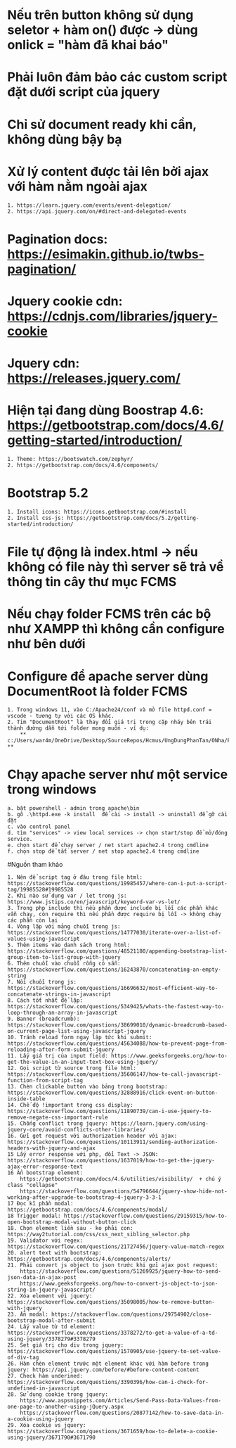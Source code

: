# Nếu trên button không sử dụng seletor + hàm on() được -> dùng onlick = "hàm đã khai báo"
# Phải luôn đảm bảo các custom script đặt dưới script của jquery  
# Chỉ sử document ready khi cần, không dùng bậy bạ
# Xử lý content được tải lên bởi ajax với hàm nằm ngoài ajax  
    1. https://learn.jquery.com/events/event-delegation/  
    2. https://api.jquery.com/on/#direct-and-delegated-events  

# Pagination docs: https://esimakin.github.io/twbs-pagination/  
# Jquery cookie cdn: https://cdnjs.com/libraries/jquery-cookie

# Jquery cdn: https://releases.jquery.com/

# Hiện tại đang dùng Boostrap 4.6: https://getbootstrap.com/docs/4.6/getting-started/introduction/  
    1. Theme: https://bootswatch.com/zephyr/  
    2. https://getbootstrap.com/docs/4.6/components/  
# Bootstrap 5.2
    1. Install icons: https://icons.getbootstrap.com/#install  
    2. Install css-js: https://getbootstrap.com/docs/5.2/getting-started/introduction/

# File tự động là index.html -> nếu không có file này thì server sẽ trả về thông tin cây thư mục FCMS  

# Nếu chạy folder FCMS trên các bộ như XAMPP thì không cần configure như bên dưới

# Configure để apache server dùng DocumentRoot là folder FCMS  
    1. Trong windows 11, vào C:/Apache24/conf và mở file httpd.conf = vscode - tương tự với các OS khác.  
    2. Tim "DocumentRoot" là thay đổi giá trị trong cặp nháy bên trái thành đường dẫn tới folder mong muốn - ví dụ:  
        ** c:/Users/war4m/OneDrive/Desktop/SourceRepos/Hcmus/UngDungPhanTan/ONha/FCMS **  

# Chạy apache server như một service trong windows
    a. bật powershell - admin trong apache\bin  
    b. gõ .\httpd.exe -k install  để cài -> install -> uninstall để gỡ cài đặt
    c. vào control panel  
    d. tìm "services" -> view local services -> chọn start/stop để mở/đóng service.   
    e. chọn start để chạy server / net start apache2.4 trong cmdline  
    f. chọn stop để tắt server / net stop apache2.4 trong cmdline  

#Nguồn tham khảo  

    1. Nên để script tag ở đâu trong file html: https://stackoverflow.com/questions/19985457/where-can-i-put-a-script-tag/19985528#19985528  
    2. Khi nào sử dụng var / let trong js: https://www.jstips.co/en/javascript/keyword-var-vs-let/  
    3. Trong php include thì nều phần được include bị lỗi các phần khác vẫn chạy, còn require thì nếu phần được require bị lỗi -> không chạy các phần còn lại  
    4. Vòng lặp với mảng chuỗi trong js: https://stackoverflow.com/questions/14777030/iterate-over-a-list-of-values-using-javascript  
    5. Thêm items vào danh sách trong html: https://stackoverflow.com/questions/48521180/appending-bootstrap-list-group-item-to-list-group-with-jquery  
    6. Thêm chuỗi vào chuỗi rỗng có sẵn: https://stackoverflow.com/questions/16243870/concatenating-an-empty-string  
    7. Nối chuỗi trong js: https://stackoverflow.com/questions/16696632/most-efficient-way-to-concatenate-strings-in-javascript  
    8. Cách tốt nhất để lặp: https://stackoverflow.com/questions/5349425/whats-the-fastest-way-to-loop-through-an-array-in-javascript  
    9. Banner (breadcrumb): https://stackoverflow.com/questions/38699010/dynamic-breadcrumb-based-on-current-page-list-using-javascript-jquery  
    10. Tránh reload form ngay lập tức khi submit: https://stackoverflow.com/questions/45634088/how-to-prevent-page-from-reloading-after-form-submit-jquery  
    11. Lấy giá trị của input field: https://www.geeksforgeeks.org/how-to-get-the-value-in-an-input-text-box-using-jquery/  
    12. Gọi script từ source trong file html: https://stackoverflow.com/questions/35606147/how-to-call-javascript-function-from-script-tag  
    13. Chèn clickable button vào bảng trong bootstrap: https://stackoverflow.com/questions/32888916/click-event-on-button-inside-table  
    14. Chế độ !important trong css display: https://stackoverflow.com/questions/11890739/can-i-use-jquery-to-remove-negate-css-important-rule  
    15. Chống conflict trong jquery: https://learn.jquery.com/using-jquery-core/avoid-conflicts-other-libraries/  
    16. Gửi get request với authorization header với ajax: https://stackoverflow.com/questions/10113911/sending-authorization-headers-with-jquery-and-ajax  
    15 Lấy error response với php, đổi Text -> JSON: https://stackoverflow.com/questions/1637019/how-to-get-the-jquery-ajax-error-response-text  
    16 Ẩn bootstrap element:  
        https://getbootstrap.com/docs/4.6/utilities/visibility/  + chú ý class "collapse"  
        https://stackoverflow.com/questions/54796644/jquery-show-hide-not-working-after-upgrade-to-bootstrap-4-jquery-3-3-1  
    17 Đọc kĩ phần modal: https://getbootstrap.com/docs/4.6/components/modal/  
    18 Trigger modal: https://stackoverflow.com/questions/29159315/how-to-open-bootstrap-modal-without-button-click  
    18. Chọn element liền sau - ko phải con: https://way2tutorial.com/css/css_next_sibling_selector.php  
    19. Validator với regex: https://stackoverflow.com/questions/21727456/jquery-value-match-regex  
    20. alert text with bootstrap: https://getbootstrap.com/docs/4.6/components/alerts/  
    21. Phải convert js object to json trước khi gửi ajax post request:  
        https://stackoverflow.com/questions/51269925/jquery-how-to-send-json-data-in-ajax-post  
        https://www.geeksforgeeks.org/how-to-convert-js-object-to-json-string-in-jquery-javascript/  
    22. Xóa element với jquery: https://stackoverflow.com/questions/35098005/how-to-remove-button-with-jquery   
    23. Ẩn modal: https://stackoverflow.com/questions/29754902/close-bootstrap-modal-after-submit  
    24. Lấy value từ td element: https://stackoverflow.com/questions/3378272/to-get-a-value-of-a-td-using-jquery/3378279#3378279
    25. Set giá trị cho div trong jquery: https://stackoverflow.com/questions/1570905/use-jquery-to-set-value-of-div-tag  
    26. Hàm chèn element trước một element khác với hàm before trong jquery: https://api.jquery.com/before/#before-content-content  
    27. Check hàm underined: https://stackoverflow.com/questions/3390396/how-can-i-check-for-undefined-in-javascript  
    28. Sử dụng cookie trong jquery:  
        https://www.aspsnippets.com/Articles/Send-Pass-Data-Values-from-one-page-to-another-using-jQuery.aspx  
        https://stackoverflow.com/questions/20877142/how-to-save-data-in-a-cookie-using-jquery  
    29. Xóa cookie vs jquery: https://stackoverflow.com/questions/3671659/how-to-delete-a-cookie-using-jquery/3671790#3671790